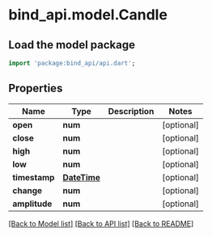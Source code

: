# bind_api.model.Candle

## Load the model package
```dart
import 'package:bind_api/api.dart';
```

## Properties
Name | Type | Description | Notes
------------ | ------------- | ------------- | -------------
**open** | **num** |  | [optional] 
**close** | **num** |  | [optional] 
**high** | **num** |  | [optional] 
**low** | **num** |  | [optional] 
**timestamp** | [**DateTime**](DateTime.md) |  | [optional] 
**change** | **num** |  | [optional] 
**amplitude** | **num** |  | [optional] 

[[Back to Model list]](../README.md#documentation-for-models) [[Back to API list]](../README.md#documentation-for-api-endpoints) [[Back to README]](../README.md)


